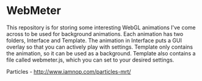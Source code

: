 # WebMeter

This repository is for storing some interesting WebGL animations I've come across to be used for background animations. Each animation has two folders, Interface and Template. The animation in Interface puts a GUI overlay so that you can actively play with settings. Template only contains the animation, so it can be used as a background. Template also contains a file called webmeter.js, which you can set to your desired settings.

Particles - http://www.iamnop.com/particles-mrt/
